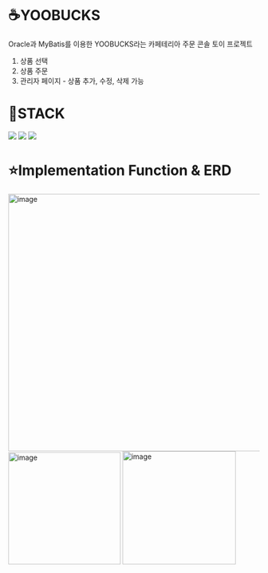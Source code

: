 # ☕YOOBUCKS
Oracle과 MyBatis를 이용한 YOOBUCKS라는 카페테리아 주문 콘솔 토이 프로젝트
1. 상품 선택
2. 상품 주문
3. 관리자 페이지 - 상품 추가, 수정, 삭제 가능


# 🌠STACK
<img src="https://img.shields.io/badge/java-E34F26?style=flat-square&logo=java&logoColor=white"/> <img src="https://img.shields.io/badge/oracle-F80000?style=flat-square&logo=oracle&logoColor=white"/>
<img src="https://img.shields.io/badge/mybatis-40AEF0?style=flat-square&logo=mybatis&logoColor=white"/>

# ⭐Implementation Function & ERD
<img width="516" alt="image" src="https://github.com/yujunglove/YOOBUCKS/assets/120998460/ea98cd51-1197-4287-bbec-b095bfcec4bd"><br/>
<img width="225" alt="image" src="https://github.com/yujunglove/YOOBUCKS/assets/120998460/42164d52-72c2-41f1-8050-1c3846b7658d">
<img width="227" alt="image" src="https://github.com/yujunglove/YOOBUCKS/assets/120998460/6e8d4d31-e986-4c58-95e8-56f4e9013d52">

